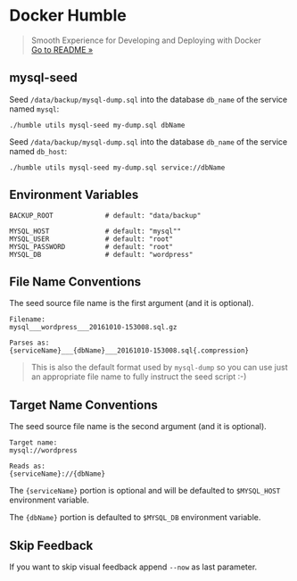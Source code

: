 # Docker Humble
> Smooth Experience for Developing and Deploying with Docker  
> [Go to README &raquo;](../../README.md)



## mysql-seed

Seed `/data/backup/mysql-dump.sql` into the database `db_name` of the service named `mysql`:

```
./humble utils mysql-seed my-dump.sql dbName
```

Seed `/data/backup/mysql-dump.sql` into the database `db_name` of the service named `db_host`:

```
./humble utils mysql-seed my-dump.sql service://dbName
```

## Environment Variables

```
BACKUP_ROOT             # default: "data/backup"

MYSQL_HOST              # default: "mysql""
MYSQL_USER              # default: "root"
MYSQL_PASSWORD          # default: "root"
MYSQL_DB                # default: "wordpress"
```

## File Name Conventions

The seed source file name is the first argument (and it is optional).

```
Filename:
mysql___wordpress___20161010-153008.sql.gz

Parses as:
{serviceName}___{dbName}___20161010-153008.sql{.compression}
```

> This is also the default format used by `mysql-dump` so you can use just an 
> appropriate file name to fully instruct the seed script :-)

## Target Name Conventions

The seed source file name is the second argument (and it is optional).

```
Target name:
mysql://wordpress

Reads as:
{serviceName}://{dbName}
```

The `{serviceName}` portion is optional and will be defaulted to `$MYSQL_HOST` environment variable.

The `{dbName}` portion is defaulted to `$MYSQL_DB` environment variable.

## Skip Feedback

If you want to skip visual feedback append `--now` as last parameter.
